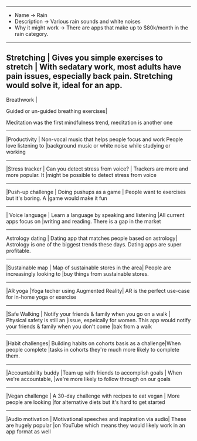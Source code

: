 
-------------------------------------------------------------------------
- Name -> Rain
- Description -> Various rain sounds and white noises
- Why it might work -> There are apps that make up to $80k/month in the rain category.

-------------------------------------------------------------------------
Stretching | Gives you simple exercises to stretch | With sedatary work, most adults have pain issues, especially back pain. Stretching would solve it, ideal for an app.
-------------------------------------------------------------------------
Breathwork | 

Guided or un-guided breathing exercises| 

Meditation was the first mindfulness trend, meditation is another one

-------------------------------------------------------------------------
|Productivity 	| Non-vocal music that helps people focus and work People love listening to |background music or white noise while studying or working 

-------------------------------------------------------------------------
|Stress tracker | Can you detect stress from voice? | Trackers are more and more popular. It |might be possible to detect stress from voice 

-------------------------------------------------------------------------
|Push-up challenge |	Doing pushups as a game |	People want to exercises but it's boring. A |game would make it fun 

------------------------------------------------------------------------
| Voice language | Learn a language by speaking and listening |All current apps focus on |writing and reading. There is a gap in the market 

-------------------------------------------------------------------------
Astrology dating	| Dating app that matches people based on astrology|	Astrology is one of the biggest trends these days. Dating apps are super profitable. 

-------------------------------------------------------------------------
|Sustainable map | 	Map of sustainable stores in the area|	People are increasingly looking to |buy things from sustainable stores. 

-------------------------------------------------------------------------
|AR yoga	 |Yoga techer using Augmented Reality| AR is the perfect use-case for in-home yoga or exercise 

-------------------------------------------------------------------------
|Safe Walking	| Notify your friends & family when you go on a walk |	Physical safety is still an |issue, espeically for women. This app would notify your friends & family when you don't come |bak from a walk 

-------------------------------------------------------------------------
|Habit challenges|	Building habits on cohorts basis as a challenge|When people complete |tasks in cohorts they're much more likely to complete them. 

-------------------------------------------------------------------------
|Accountability buddy |Team up with friends to accomplish goals |	When we're accountable, |we're more likely to follow through on our goals 

-------------------------------------------------------------------------
|Vegan challenge | A 30-day challenge with recipes to eat vegan	| More people are looking |for alternative diets but it's hard to get started 

-------------------------------------------------------------------------
|Audio motivation | Motivational speeches and inspiration via audio| These are hugely popular  |on YouTube which means they would likely work in an app format as well 
